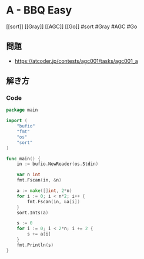 # A - BBQ Easy
[[sort]] [[Gray]] [[AGC]] [[Go]]
#sort #Gray #AGC #Go 

## 問題
- https://atcoder.jp/contests/agc001/tasks/agc001_a

## 解き方
### Code
```go
package main

import (
	"bufio"
	"fmt"
	"os"
	"sort"
)

func main() {
	in := bufio.NewReader(os.Stdin)

	var n int
	fmt.Fscan(in, &n)

	a := make([]int, 2*n)
	for i := 0; i < n*2; i++ {
		fmt.Fscan(in, &a[i])
	}
	sort.Ints(a)

	s := 0
	for i := 0; i < 2*n; i += 2 {
		s += a[i]
	}
	fmt.Println(s)
}
```